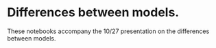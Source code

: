 # Differences between models.

These notebooks accompany the 10/27 presentation on the differences between models.

